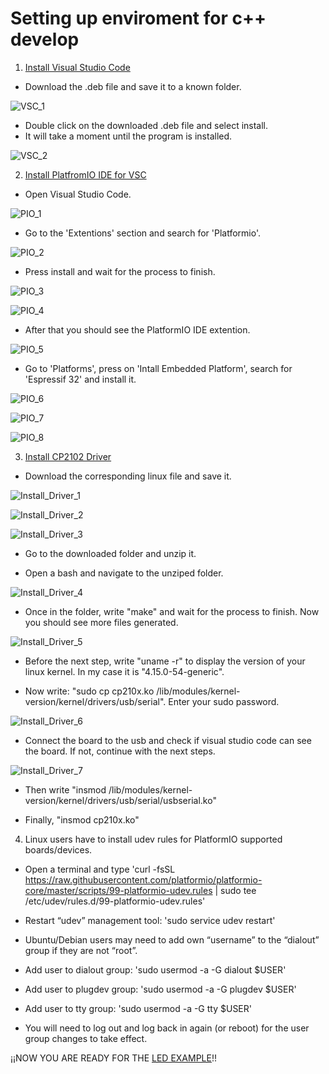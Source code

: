 # Setting up enviroment for c++ develop

1. [Install Visual Studio Code](https://code.visualstudio.com/download "VSC Download")

- Download the .deb file and save it to a known folder.

![VSC_1](https://github.com/juanpablopizarro/iot-bootcamp/blob/develop/images/Install_VSC_1.png)

- Double click on the downloaded .deb file and select install. 
- It will take a moment until the program is installed.

![VSC_2](https://github.com/juanpablopizarro/iot-bootcamp/blob/develop/images/Install_VSC_2.png)

2. [Install PlatfromIO IDE for VSC](https://platformio.org/install/ide?install=vscode "PlatformIO IDE")

- Open Visual Studio Code.

![PIO_1](https://github.com/juanpablopizarro/iot-bootcamp/blob/develop/images/Install_PIO_1.png)

- Go to the 'Extentions' section and search for 'Platformio'.

![PIO_2](https://github.com/juanpablopizarro/iot-bootcamp/blob/develop/images/Install_PIO_2.png)

- Press install and wait for the process to finish.

![PIO_3](https://github.com/juanpablopizarro/iot-bootcamp/blob/develop/images/Install_PIO_3.png)

![PIO_4](https://github.com/juanpablopizarro/iot-bootcamp/blob/develop/images/Install_PIO_4.png)

- After that you should see the PlatformIO IDE extention.

![PIO_5](https://github.com/juanpablopizarro/iot-bootcamp/blob/develop/images/Install_PIO_5.png)

- Go to 'Platforms', press on 'Intall Embedded Platform', search for 'Espressif 32' and install it.

![PIO_6](https://github.com/juanpablopizarro/iot-bootcamp/blob/develop/images/Install_PIO_6.png)

![PIO_7](https://github.com/juanpablopizarro/iot-bootcamp/blob/develop/images/Install_PIO_7.png)

![PIO_8](https://github.com/juanpablopizarro/iot-bootcamp/blob/develop/images/Install_PIO_8.png)

3. [Install CP2102 Driver](https://www.silabs.com/products/development-tools/software/usb-to-uart-bridge-vcp-drivers "CP2102")

- Download the corresponding linux file and save it.

![Install_Driver_1](https://github.com/juanpablopizarro/iot-bootcamp/blob/develop/images/Install_Driver_1.png)

![Install_Driver_2](https://github.com/juanpablopizarro/iot-bootcamp/blob/develop/images/Install_Driver_2.png)

![Install_Driver_3](https://github.com/juanpablopizarro/iot-bootcamp/blob/develop/images/Install_Driver_3.png)

- Go to the downloaded folder and unzip it.

- Open a bash and navigate to the unziped folder.

![Install_Driver_4](https://github.com/juanpablopizarro/iot-bootcamp/blob/develop/images/Install_Driver_4.png)

- Once in the folder, write "make" and wait for the process to finish. Now you should see more files generated.

![Install_Driver_5](https://github.com/juanpablopizarro/iot-bootcamp/blob/develop/images/Install_Driver_5.png)

- Before the next step, write "uname -r" to display the version of your linux kernel. In my case it is "4.15.0-54-generic".

- Now write: "sudo cp cp210x.ko /lib/modules/kernel-version/kernel/drivers/usb/serial". Enter your sudo password.
  
![Install_Driver_6](https://github.com/juanpablopizarro/iot-bootcamp/blob/develop/images/Install_Driver_6.png)

- Connect the board to the usb and check if visual studio code can see the board. If not, continue with the next steps.

![Install_Driver_7](https://github.com/juanpablopizarro/iot-bootcamp/blob/develop/images/Install_Driver_7.png)

- Then write "insmod /lib/modules/kernel-version/kernel/drivers/usb/serial/usbserial.ko"

- Finally, "insmod cp210x.ko"

4. Linux users have to install udev rules for PlatformIO supported boards/devices.

- Open a terminal and type 'curl -fsSL https://raw.githubusercontent.com/platformio/platformio-core/master/scripts/99-platformio-udev.rules | sudo tee /etc/udev/rules.d/99-platformio-udev.rules'

- Restart “udev” management tool: 'sudo service udev restart'

- Ubuntu/Debian users may need to add own “username” to the “dialout” group if they are not “root”. 
- Add user to dialout group: 'sudo usermod -a -G dialout $USER'
- Add user to plugdev group: 'sudo usermod -a -G plugdev $USER'
- Add user to tty group: 'sudo usermod -a -G tty $USER'
                              
- You will need to log out and log back in again (or reboot) for the user group changes to take effect.

¡¡NOW YOU ARE READY FOR THE [LED EXAMPLE](https://github.com/juanpablopizarro/iot-bootcamp/blob/develop/examples/Led%20Example/README.md)!!
